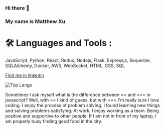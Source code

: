 ### Hi there 👋 
### My name is Matthew Xu

# 🛠 Languages and Tools :
JavaScript, Python, React, Redux, Nodejs, Flask, Expressjs, Sequelize, SQLAlchemy, Docker, AWS, WebSocket, HTML, CSS, SQL

[Find me in linkedin](www.linkedin.com/in/matthew-xu-3360a5176)

![Top Langs](https://github-readme-stats.vercel.app/api/top-langs/?username=matt7xu&layout=compact&theme=tokyonight)

Sometimes I ask myself what is the difference between == and === in javascript? Well, with == I kind of guess, but with === I'm really sure I love coding. I enjoy the process of problem solving. I found learning new things and solving problems satisfying.
At work, I enjoy working as a team. Being positive and supportive to other people.
If I am not in front of my laptop, I am properly busy finding good food in the city.


